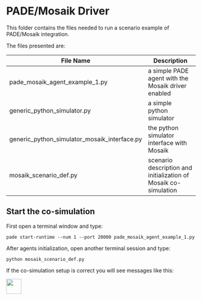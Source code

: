 # PADE/Mosaik Driver

This folder contains the files needed to run a scenario example of PADE/Mosaik integration.

The files presented are:

| **File Name**                                | **Description**                                                 |
|----------------------------------------------|-----------------------------------------------------------------|
| pade_mosaik_agent_example_1.py               | a simple PADE agent with the Mosaik driver enabled              |
| generic_python_simulator.py                  | a simple python simulator                                       |
| generic_python_simulator_mosaik_interface.py | the python simulator interface with Mosaik                      |
| mosaik_scenario_def.py                       | scenario description and initialization of Mosaik co-simulation |

## Start the co-simulation

First open a terminal window and type:

```
pade start-runtime --num 1 --port 20000 pade_mosaik_agent_example_1.py
```

After agents initialization, open another terminal session and type:

```
python mosaik_scenario_def.py
```

If the co-simulation setup is correct you will see messages like this:

<img src="" width="40">
